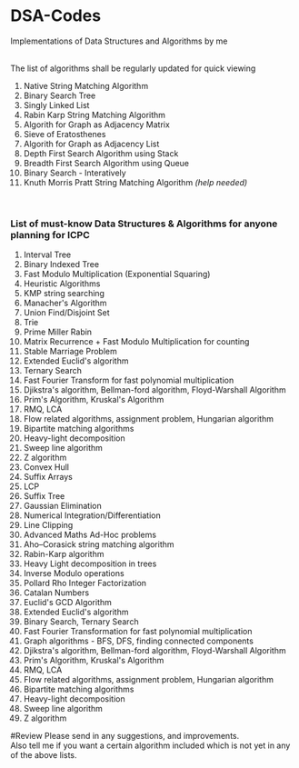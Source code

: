 # DSA-Codes
Implementations of Data Structures and Algorithms by me

<br>
The list of algorithms shall be regularly updated for quick viewing
<ol>
<li>Native String Matching Algorithm</li>
<li>Binary Search Tree</li>
<li>Singly Linked List</li>
<li>Rabin Karp String Matching Algorithm</li>
<li>Algorith for Graph as Adjacency Matrix</li>
<li>Sieve of Eratosthenes</li>
<li>Algorith for Graph as Adjacency List</li>
<li>Depth First Search Algorithm using Stack</li>
<li>Breadth First Search Algorithm using Queue</li>
<li>Binary Search - Interatively</li>
<li>Knuth Morris Pratt String Matching Algorithm <i>(help needed)</i></li>
</ol>

<br>
<h3>List of must-know Data Structures & Algorithms for anyone planning for ICPC</h3>
<ol>
<li>Interval Tree</li>
<li>Binary Indexed Tree</li>
<li>Fast Modulo Multiplication (Exponential Squaring)</li>
<li>Heuristic Algorithms</li>
<li>KMP string searching</li>
<li>Manacher's Algorithm</li>
<li>Union Find/Disjoint Set</li>
<li>Trie</li>
<li>Prime Miller Rabin</li>
<li>Matrix Recurrence + Fast Modulo Multiplication for counting</li>
<li>Stable Marriage Problem</li>
<li>Extended Euclid's algorithm</li>
<li>Ternary Search</li>
<li>Fast Fourier Transform for fast polynomial multiplication</li>
<li>Djikstra's algorithm, Bellman-ford algorithm, Floyd-Warshall Algorithm</li>
<li>Prim's Algorithm, Kruskal's Algorithm</li>
<li>RMQ, LCA</li>
<li>Flow related algorithms, assignment problem, Hungarian algorithm</li>
<li>Bipartite matching algorithms</li>
<li>Heavy-light decomposition</li>
<li>Sweep line algorithm</li>
<li>Z algorithm</li>
<li>Convex Hull</li>
<li>Suffix Arrays</li>
<li>LCP</li>
<li>Suffix Tree</li>
<li>Gaussian Elimination</li>
<li>Numerical Integration/Differentiation</li>
<li>Line Clipping</li>
<li>Advanced Maths Ad-Hoc problems</li>
<li>Aho–Corasick string matching algorithm</li>
<li>Rabin-Karp algorithm</li>
<li>Heavy Light decomposition in trees</li>
<li>Inverse Modulo operations</li>
<li>Pollard Rho Integer Factorization</li>
<li>Catalan Numbers</li>
<li>Euclid's GCD Algorithm</li>
<li>Extended Euclid's algorithm</li>
<li>Binary Search, Ternary Search</li>
<li>Fast Fourier Transformation for fast polynomial multiplication</li>
<li>Graph algorithms - BFS, DFS, finding connected components</li>
<li>Djikstra's algorithm, Bellman-ford algorithm, Floyd-Warshall Algorithm</li>
<li>Prim's Algorithm, Kruskal's Algorithm</li>
<li>RMQ, LCA</li>
<li>Flow related algorithms, assignment problem, Hungarian algorithm</li>
<li>Bipartite matching algorithms</li>
<li>Heavy-light decomposition</li>
<li>Sweep line algorithm</li>
<li>Z algorithm</li>
</ol>

#Review
Please send in any suggestions, and improvements.
<br>
Also tell me if you want a certain algorithm included which is not yet in any of the above lists.

